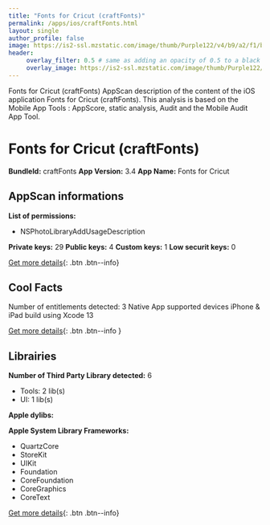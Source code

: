 ```yaml
---
title: "Fonts for Cricut (craftFonts)"
permalink: /apps/ios/craftFonts.html
layout: single
author_profile: false
image: https://is2-ssl.mzstatic.com/image/thumb/Purple122/v4/b9/a2/f1/b9a2f193-726a-c343-aafa-0c9899660c2d/AppIcon-1x_U007emarketing-0-7-0-85-220.png/512x512bb.jpg
header: 
     overlay_filter: 0.5 # same as adding an opacity of 0.5 to a black background
     overlay_image: https://is2-ssl.mzstatic.com/image/thumb/Purple122/v4/b9/a2/f1/b9a2f193-726a-c343-aafa-0c9899660c2d/AppIcon-1x_U007emarketing-0-7-0-85-220.png/512x512bb.jpg
---
```

Fonts for Cricut (craftFonts) AppScan description of the content of the iOS application Fonts for Cricut (craftFonts). This analysis is based on the Mobile App Tools : AppScore, static analysis, Audit and the Mobile Audit App Tool.

# Fonts for Cricut (craftFonts)

**BundleId:** craftFonts
**App Version:** 3.4
**App Name:** Fonts for Cricut


## AppScan informations 

**List of permissions:** 
- NSPhotoLibraryAddUsageDescription
  
  
**Private keys:** 29
**Public keys:** 4
**Custom keys:** 1
**Low securit keys:** 0
  
[Get more details](/pricing.html){: .btn .btn--info}

## Cool Facts

Number of entitlements detected: 3
Native App
supported devices iPhone & iPad
build using Xcode 13
  
[Get more details](/pricing.html){: .btn .btn--info }

## Librairies 
**Number of Third Party Library detected:** 6
- Tools: 2 lib(s)
- UI: 1 lib(s)


**Apple dylibs:**


**Apple System Library Frameworks:**
- QuartzCore
- StoreKit
- UIKit
- Foundation
- CoreFoundation
- CoreGraphics
- CoreText


  
[Get more details](/pricing.html){: .btn .btn--info}

